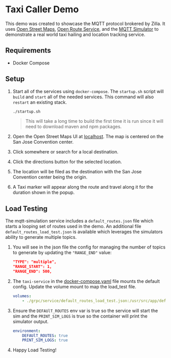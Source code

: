 # Taxi Caller Demo

This demo was created to showcase the MQTT protocol brokered by Zilla. It uses [Open Street Maps](https://www.openstreetmap.org/), [Open Route Service](https://openrouteservice.org/), and the [MQTT Simulator](https://github.com/DamascenoRafael/mqtt-simulator) to demonstrate a real world taxi hailing and location tracking service.

## Requirements

- Docker Compose

## Setup

1. Start all of the services using `docker-compose`. The `startup.sh` script will `build` and `start` all of the needed services. This command will also `restart` an existing stack.

    ```bash
    ./startup.sh
    ```

    > This will take a long time to build the first time it is run since it will need to download maven and npm packages.

1. Open the Open Street Maps UI at [localhost](http://localhost/). The map is centered on the San Jose Convention center.
1. Click somewhere or search for a local destination.
1. Click the directions button for the selected location.
1. The location will be filed as the destination with the San Jose Convention center being the origin.
1. A Taxi marker will appear along the route and travel along it for the duration shown in the popup.


## Load Testing

The mqtt-simulation service includes a `default_routes.json` file which starts a looping set of routes used in the demo. An additional file `default_routes_load_test.json` is available which leverages the simulators ability to generate multiple topics. 

1. You will see in the json file the config for managing the number of topics to generate by updating the `"RANGE_END"` value:

    ```json
    "TYPE": "multiple",
    "RANGE_START": 1,
    "RANGE_END": 500,
    ```

1. The `taxi-service` in the [docker-compose.yaml](docker-compose.yaml) file mounts the default config. Update the volume mount to map the load_test file.

    ```yaml
    volumes:
        - ./grpc/service/default_routes_load_test.json:/usr/src/app/default_routes.json
    ```

1. Ensure the `DEFAUlT_ROUTES` env var is true so the service will start the sim and the `PRINT_SIM_LOGS` is true so the container will print the simulator output.

    ```yaml
    environment:
        DEFAUlT_ROUTES: true
        PRINT_SIM_LOGS: true
    ```

1. Happy Load Testing!
